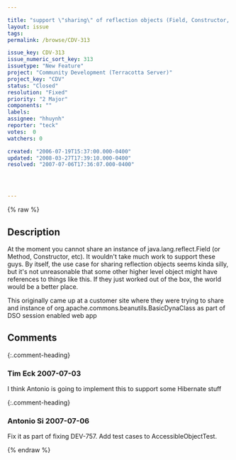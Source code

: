 ```yaml
---

title: "support \"sharing\" of reflection objects (Field, Constructor, etc)"
layout: issue
tags: 
permalink: /browse/CDV-313

issue_key: CDV-313
issue_numeric_sort_key: 313
issuetype: "New Feature"
project: "Community Development (Terracotta Server)"
project_key: "CDV"
status: "Closed"
resolution: "Fixed"
priority: "2 Major"
components: ""
labels: 
assignee: "hhuynh"
reporter: "teck"
votes:  0
watchers: 0

created: "2006-07-19T15:37:00.000-0400"
updated: "2008-03-27T17:39:10.000-0400"
resolved: "2007-07-06T17:36:07.000-0400"




---
```


{% raw %}

## Description

<div markdown="1" class="description">

At the moment you cannot share an instance of java.lang.reflect.Field (or Method, Constructor, etc). It wouldn't take much work to support these guys. By itself, the use case for sharing reflection objects seems kinda silly, but it's not unreasonable that some other higher level object might have references to things like this. If they just worked out of the box, the world would be a better place.

This originally came up at a customer site where they were trying to share and instance of org.apache.commons.beanutils.BasicDynaClass as part of DSO session enabled web app


</div>

## Comments


{:.comment-heading}
### **Tim Eck** <span class="date">2007-07-03</span>

<div markdown="1" class="comment">

I think Antonio is going to implement this to support some Hibernate stuff 


</div>


{:.comment-heading}
### **Antonio Si** <span class="date">2007-07-06</span>

<div markdown="1" class="comment">

Fix it as part of fixing DEV-757. Add test cases to AccessibleObjectTest.

</div>



{% endraw %}
